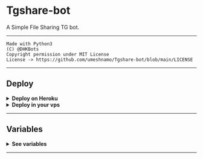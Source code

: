 # Tgshare-bot



A Simple File Sharing TG bot.

---

```
Made with Python3
(C) @DHKBots
Copyright permission under MIT License
License -> https://github.com/umeshnamo/Tgshare-bot/blob/main/LICENSE
```

---

## Deploy 

<details>
  <summary><b>Deploy on Heroku</b></summary>
<br/>

<p align="left">
  <a href="https://heroku.com/deploy?template=https://github.com/umeshnamo/Tgshare-bot/tree/main">
     <img height="30px" src="https://img.shields.io/badge/Deploy%20To%20Heroku-blueviolet?style=for-the-badge&logo=heroku">
  </a>
</p>

</details>

<details>
  <summary><b>Deploy in your vps</b></summary>
<br/>

```sh
git clone https://github.com/umeshnamo/Tgshare-bot/tree/main
cd Tgshare-bot
pip3 install -r requirements.txt
# <Create Variables appropriately>
python3 main.py
```

</details>

---

## Variables

<details>
  <summary><b>See variables</b></summary>
<br/>

- `API_HASH` Your API Hash from my.telegram.org
- `API_ID` Your API ID from my.telegram.org
- `BOT_TOKEN` Your bot token from @BotFather
- `TRACK_CHANNEL` Create new private/public channel and get it's id, startswith -100
- `OWNER_ID` If all: will working for all users (storing files) or fill with your telegram id so that only you can store the files.

</details>

---


